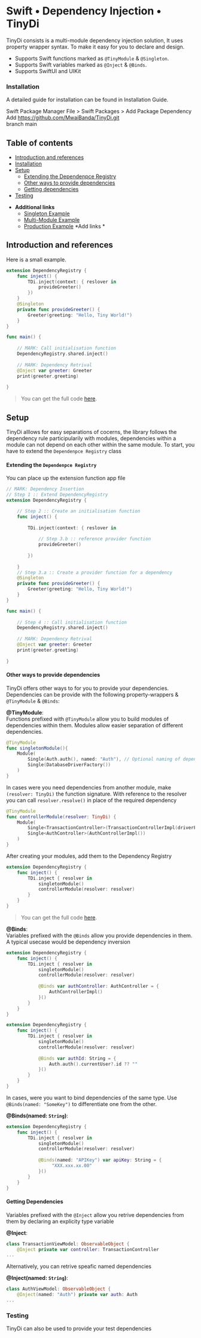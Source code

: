 # Swift • Dependency Injection • TinyDi

TinyDi consists is a multi-module dependency injection solution, It uses property wrapper syntax.
To make it easy for you to declare and design.

* Supports Swift functions marked as `@TinyModule` & `@Singleton`.
* Supports Swift variables marked as `@Inject` & `@Binds`.
* Supports SwiftUI and UIKit 

### Installation
A detailed guide for installation can be found in Installation Guide.

Swift Package Manager
File > Swift Packages > Add Package Dependency <br>
Add https://github.com/MwaiBanda/TinyDi.git <br>
branch main


## Table of contents

<!--- TOC -->

* [Introduction and references](#introduction-and-references)
* [Installation](#installation)
* [Setup](#setup)
    * [Extending the Dependenpce Registry](#extending-the-dependenpce-registry)
    * [Other ways to provide dependencies](#other-ways-to-provide-dependencies)
    * [Getting dependencies](#getting-dependencies)
* [Testing](#testing)

<!--- END -->

* **Additional links**
  * [Singleton Example]()
  * [Multi-Module Example]()
  * [Production Example]()
*Add links * 
## Introduction and references

Here is a small example.

```swift
extension DependencyRegistry {
    func inject() {
        TDi.inject(context: { reslover in
            provideGreeter()
        })
    }
    @Singleton
    private func provideGreeter() {
        Greeter(greeting: "Hello, Tiny World!")
    }
}

func main() {
    
    // MARK: Call initialisation function
    DependencyRegistry.shared.inject()
    
    // MARK: Dependency Retrival
    @Inject var greeter: Greeter
    print(greeter.greeting)
    
}
``` 

> You can get the full code [here](https://github.com/MwaiBanda/TinyDi/blob/main/Demos/Singleton/Singleton.playground/Contents.swift).


## Setup
TinyDi alllows for easy separations of cocerns, the library follows the dependency rule participularily with modules, dependencies within
a module can not depend on each other within the same module. To start, you have to extend the `Dependenpce Registry` class

#### Extending the `Dependenpce Registry`

You can place up the extension function app file



```swift
// MARK: Dependency Insertion
// Step 1 :: Extend DependencyRegistry
extension DependencyRegistry {

    // Step 2 :: Create an initialisation function
    func inject() {
        
        TDi.inject(context: { reslover in
            
            // Step 3.b :: reference provider function
            provideGreeter()
         
        })
        
    }
    // Step 3.a :: Create a provider function for a dependency
    @Singleton
    private func provideGreeter() {
        Greeter(greeting: "Hello, Tiny World!")
    }
}
```       



```swift
func main() {
    
    // Step 4 :: Call initialisation function
    DependencyRegistry.shared.inject()
    
    // MARK: Dependency Retrival
    @Inject var greeter: Greeter
    print(greeter.greeting)
    
}
```

#### Other ways to provide dependencies

TinyDi offers other ways to for you to provide your dependencies. Dependencies can be provide with 
the following property-wrappers  & `@TinyModule` & `@Binds`:


<b>@TinyModule</b>: <br>
Functions prefixed with `@TinyModule` allow you to build modules of dependencies within them.
Modules allow easier separation of different dependencies.

```swift
@TinyModule
func singletonModule(){
    Module(
        Single(Auth.auth(), named: "Auth"), // Optional naming of dependencies within a module
        Single(DatabaseDriverFactory())
    )
}
```
In cases were you need dependencies from another module, make `(resolver: TinyDi)` the function
signature. With reference to the resolver you can call `resolver.resolve()` in place of the required 
dependency

```swift
@TinyModule
func controllerModule(resolver: TinyDi) {
    Module(
        Single<TransactionController>(TransactionControllerImpl(driverFactory: resolver.resolve())),
        Single<AuthController>(AuthControllerImpl())
    )
}
```
After creating your modules, add them to the Dependency Registry

```swift
extension DependencyRegistry {
    func inject() {
        TDi.inject { resolver in
            singletonModule()
            controllerModule(resolver: resolver)
        }
    }
}
```
> You can get the full code [here](https://github.com/MwaiBanda/Momentum/tree/master/MomentumiOS/MomentumiOS/Di).

<b>@Binds</b>: <br>
Variables prefixed with the `@Binds` allow you provide dependencies in them. A typical usecase would be dependency inversion

```swift
extension DependencyRegistry {
    func inject() {
        TDi.inject { resolver in
            singletonModule()
            controllerModule(resolver: resolver)
            
            @Binds var authController: AuthController = {
                AuthControllerImpl()
            }()
        }
    }
}
```

```swift
extension DependencyRegistry {
    func inject() {
        TDi.inject { resolver in
            singletonModule()
            controllerModule(resolver: resolver)
            
            @Binds var authId: String = {
                Auth.auth().currentUser?.id ?? ""
            }()
        }
    }
}
```
In cases, were you want to bind dependencies of the same type. Use `@Binds(named: "SomeKey")` to differentiate 
one from the other.

<b>@Binds(named: `String`)</b>:

```swift
extension DependencyRegistry {
    func inject() {
        TDi.inject { resolver in
            singletonModule()
            controllerModule(resolver: resolver)
           
            @Binds(named: "APIKey") var apiKey: String = {
                 "XXX.xxx.xx.00"
            }()
        }
    }
}
```


#### Getting Dependencies

Variables prefixed with the `@Inject` allow you retrive dependencies from them by 
declaring an explicity type variable 

<b>@Inject</b>:

```swift
class TransactionViewModel: ObservableObject {
    @Inject private var controller: TransactionController
...
```
Alternatively, you can retrive speafic named dependencies

<b>@Inject(named: `String`)</b>:

```swift
class AuthViewModel: ObservableObject {
    @Inject(named: "Auth") private var auth: Auth
...
```

### Testing
TinyDi can also be used to provide your test dependencies 


